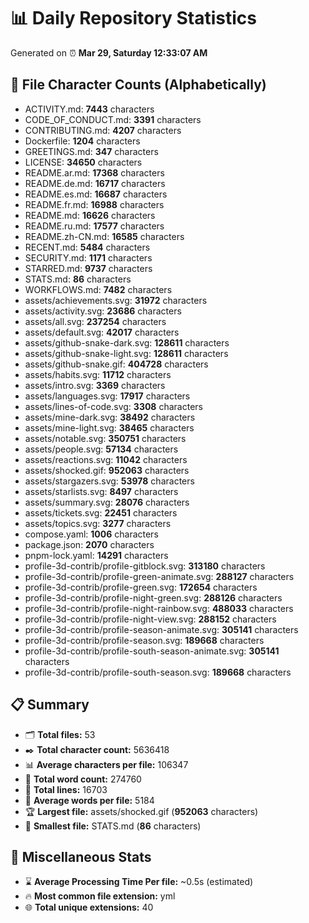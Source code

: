 # 📊 Daily Repository Statistics
Generated on ⏰ **Mar 29, Saturday 12:33:07 AM**

## 📂 File Character Counts (Alphabetically)
- ACTIVITY.md: **7443** characters
- CODE_OF_CONDUCT.md: **3391** characters
- CONTRIBUTING.md: **4207** characters
- Dockerfile: **1204** characters
- GREETINGS.md: **347** characters
- LICENSE: **34650** characters
- README.ar.md: **17368** characters
- README.de.md: **16717** characters
- README.es.md: **16687** characters
- README.fr.md: **16988** characters
- README.md: **16626** characters
- README.ru.md: **17577** characters
- README.zh-CN.md: **16585** characters
- RECENT.md: **5484** characters
- SECURITY.md: **1171** characters
- STARRED.md: **9737** characters
- STATS.md: **86** characters
- WORKFLOWS.md: **7482** characters
- assets/achievements.svg: **31972** characters
- assets/activity.svg: **23686** characters
- assets/all.svg: **237254** characters
- assets/default.svg: **42017** characters
- assets/github-snake-dark.svg: **128611** characters
- assets/github-snake-light.svg: **128611** characters
- assets/github-snake.gif: **404728** characters
- assets/habits.svg: **11712** characters
- assets/intro.svg: **3369** characters
- assets/languages.svg: **17917** characters
- assets/lines-of-code.svg: **3308** characters
- assets/mine-dark.svg: **38492** characters
- assets/mine-light.svg: **38465** characters
- assets/notable.svg: **350751** characters
- assets/people.svg: **57134** characters
- assets/reactions.svg: **11042** characters
- assets/shocked.gif: **952063** characters
- assets/stargazers.svg: **53978** characters
- assets/starlists.svg: **8497** characters
- assets/summary.svg: **28076** characters
- assets/tickets.svg: **22451** characters
- assets/topics.svg: **3277** characters
- compose.yaml: **1006** characters
- package.json: **2070** characters
- pnpm-lock.yaml: **14291** characters
- profile-3d-contrib/profile-gitblock.svg: **313180** characters
- profile-3d-contrib/profile-green-animate.svg: **288127** characters
- profile-3d-contrib/profile-green.svg: **172654** characters
- profile-3d-contrib/profile-night-green.svg: **288126** characters
- profile-3d-contrib/profile-night-rainbow.svg: **488033** characters
- profile-3d-contrib/profile-night-view.svg: **288152** characters
- profile-3d-contrib/profile-season-animate.svg: **305141** characters
- profile-3d-contrib/profile-season.svg: **189668** characters
- profile-3d-contrib/profile-south-season-animate.svg: **305141** characters
- profile-3d-contrib/profile-south-season.svg: **189668** characters

## 📋 Summary
- 🗂️ **Total files:** 53
- ✒️ **Total character count:** 5636418
- 📊 **Average characters per file:** 106347
- 📝 **Total word count:** 274760
- 🧾 **Total lines:** 16703
- 📐 **Average words per file:** 5184
- 🏆 **Largest file:** assets/shocked.gif (**952063** characters)
- 🥉 **Smallest file:** STATS.md (**86** characters)

## 🌟 Miscellaneous Stats
- ⌛ **Average Processing Time Per file:** ~0.5s (estimated)
- 🔥 **Most common file extension:** yml
- 🌐 **Total unique extensions:** 40
